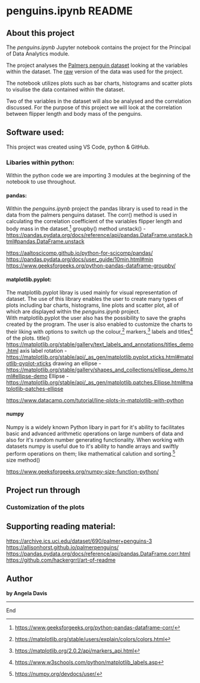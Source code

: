 # penguins.ipynb README

## About this project 
The *penguins.ipynb* Jupyter notebook contains the project for the Principal of Data Analytics module. 

The project analyses the [Palmers penguin dataset](https://allisonhorst.github.io/palmerpenguins/) looking at the variables within the dataset. The [raw](https://raw.githubusercontent.com/mwaskom/seaborn-data/master/penguins.csv) version of the data was used for the project.

The notebook utilizes plots such as bar charts, histograms and scatter plots to visulise the data contained within the dataset.

Two of the variables in the dataset will also be analysed and the correlation discussed. For the purpose of this project we will look at the correlation between flipper length and body mass of the penguins.

## Software used: 
This project was created using VS Code, python & GitHub.

### Libaries within python: 
Within the python code we are importing 3 modules at the beginning of the notebook to use throughout.
#### pandas:
Within the *penguins.ipynb* project the pandas library is used to read in the data from the palmers penguins dataset. 
The corr() method is used in calculating the correlation coefficient of the variables flipper length and body mass in the dataset.[^1]
groupby() method
unstack() - https://pandas.pydata.org/docs/reference/api/pandas.DataFrame.unstack.html#pandas.DataFrame.unstack

https://aaltoscicomp.github.io/python-for-scicomp/pandas/
https://pandas.pydata.org/docs/user_guide/10min.html#min
https://www.geeksforgeeks.org/python-pandas-dataframe-groupby/

#### matplotlib.pyplot:
The matplotlib.pyplot libray is used mainly for visual representation of dataset.
The use of this library enables the user to create many types of plots including bar charts, histograms, line plots and scatter plot, all of which are displayed within the *penguins.ipynb* project.  
With matplotlib.pyplot the user also has the possibility to save the graphs created by the program. 
The user is also enabled to customize the charts to their liking with options to switch up the colour,[^2] markers,[^3] labels and titles[^4] of the plots.
title() https://matplotlib.org/stable/gallery/text_labels_and_annotations/titles_demo.html
axis label rotation - https://matplotlib.org/stable/api/_as_gen/matplotlib.pyplot.xticks.html#matplotlib-pyplot-xticks
drawing an ellipse - https://matplotlib.org/stable/gallery/shapes_and_collections/ellipse_demo.html#ellipse-demo
Ellipse - https://matplotlib.org/stable/api/_as_gen/matplotlib.patches.Ellipse.html#matplotlib-patches-ellipse

https://www.datacamp.com/tutorial/line-plots-in-matplotlib-with-python

#### numpy
Numpy is a widely known Python libary in part for it's ability to facilitates basic and advanced arithmetic operations on large numbers of data and also for it's random number generating functionality.  When working with datasets numpy is useful due to it's ability to handle arrays and swiftly perform operations on them; like mathematical calution and sorting.[^5]  
size method()

https://www.geeksforgeeks.org/numpy-size-function-python/

## Project run through

### Customization of the plots

## Supporting reading material:
https://archive.ics.uci.edu/dataset/690/palmer+penguins-3
https://allisonhorst.github.io/palmerpenguins/      
https://pandas.pydata.org/docs/reference/api/pandas.DataFrame.corr.html
https://github.com/hackergrrl/art-of-readme

## Author
**by Angela Davis**

***
End

[^1]: https://www.geeksforgeeks.org/python-pandas-dataframe-corr/
[^2]: https://matplotlib.org/stable/users/explain/colors/colors.html  
[^3]: https://matplotlib.org/2.0.2/api/markers_api.html  
[^4]: https://www.w3schools.com/python/matplotlib_labels.asp  
[^5]: https://numpy.org/devdocs/user/